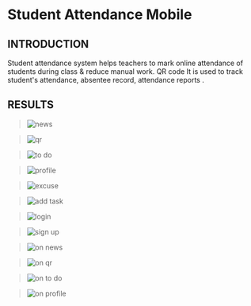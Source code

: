 # Student Attendance Mobile

## INTRODUCTION
Student attendance system helps teachers to mark online attendance of students during class & reduce manual work. QR code It is used to track student's attendance, absentee record, attendance reports .



## RESULTS

>![news](https://user-images.githubusercontent.com/93406200/202599809-52274bac-75f9-4ae2-b275-315d5e8a213e.jpeg)


>![qr](https://user-images.githubusercontent.com/93406200/202599831-14f42c33-97a2-4152-a13a-60a3abeeb810.jpeg)


>![to do](https://user-images.githubusercontent.com/93406200/202599896-064de2bb-9068-47e5-9f66-ca73c309c857.jpeg)

>![profile](https://user-images.githubusercontent.com/93406200/202599916-f9d327ff-e88b-4df9-af1c-a7c2e62de778.jpeg)

>![excuse](https://user-images.githubusercontent.com/93406200/202607246-c6ddfc5e-b53e-4653-bc55-e2ee8954f454.jpeg)

>![add task](https://user-images.githubusercontent.com/93406200/202607184-5cac7f62-68e9-4b43-a761-7d0e717c370a.jpeg)

>![login](https://user-images.githubusercontent.com/93406200/202607099-d39438a9-5421-42b3-a378-251c6aa8502b.PNG)


>![sign up](https://user-images.githubusercontent.com/93406200/202607126-8c2061c4-e489-4bed-932d-81284c0d359e.png)


>![on news](https://user-images.githubusercontent.com/93406200/202607364-56b6da99-258e-4329-9253-f0daf70edca6.png)


>![on qr](https://user-images.githubusercontent.com/93406200/202607382-f24b9693-aff5-44f4-9e53-f11e88e9a89b.png)


>![on to do](https://user-images.githubusercontent.com/93406200/202607421-7a889ec1-87c2-429a-ac46-4784d017a401.png)


>![on profile](https://user-images.githubusercontent.com/93406200/202607452-1783771c-7a72-41af-9d2b-5bb4604337b4.png)

